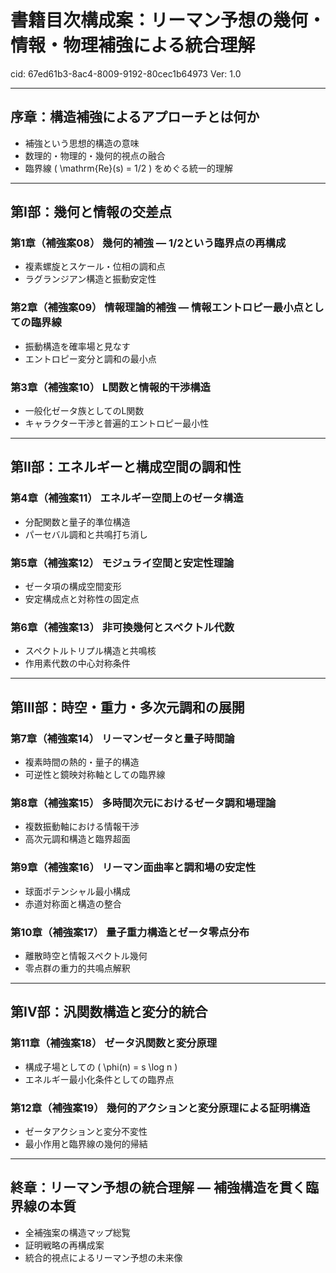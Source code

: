 # 書籍目次構成案：リーマン予想の幾何・情報・物理補強による統合理解

cid: 67ed61b3-8ac4-8009-9192-80cec1b64973
Ver: 1.0

---

## 序章：構造補強によるアプローチとは何か

- 補強という思想的構造の意味
- 数理的・物理的・幾何的視点の融合
- 臨界線 \( \mathrm{Re}(s) = 1/2 \) をめぐる統一的理解

---

## 第I部：幾何と情報の交差点

### 第1章（補強案08） 幾何的補強 — 1/2という臨界点の再構成

- 複素螺旋とスケール・位相の調和点
- ラグランジアン構造と振動安定性

### 第2章（補強案09） 情報理論的補強 — 情報エントロピー最小点としての臨界線

- 振動構造を確率場と見なす
- エントロピー変分と調和の最小点

### 第3章（補強案10） L関数と情報的干渉構造

- 一般化ゼータ族としてのL関数
- キャラクター干渉と普遍的エントロピー最小性

---

## 第II部：エネルギーと構成空間の調和性

### 第4章（補強案11） エネルギー空間上のゼータ構造

- 分配関数と量子的準位構造
- パーセバル調和と共鳴打ち消し

### 第5章（補強案12） モジュライ空間と安定性理論

- ゼータ項の構成空間変形
- 安定構成点と対称性の固定点

### 第6章（補強案13） 非可換幾何とスペクトル代数

- スペクトルトリプル構造と共鳴核
- 作用素代数の中心対称条件

---

## 第III部：時空・重力・多次元調和の展開

### 第7章（補強案14） リーマンゼータと量子時間論

- 複素時間の熱的・量子的構造
- 可逆性と鏡映対称軸としての臨界線

### 第8章（補強案15） 多時間次元におけるゼータ調和場理論

- 複数振動軸における情報干渉
- 高次元調和構造と臨界超面

### 第9章（補強案16） リーマン面曲率と調和場の安定性

- 球面ポテンシャル最小構成
- 赤道対称面と構造の整合

### 第10章（補強案17） 量子重力構造とゼータ零点分布

- 離散時空と情報スペクトル幾何
- 零点群の重力的共鳴点解釈

---

## 第IV部：汎関数構造と変分的統合

### 第11章（補強案18） ゼータ汎関数と変分原理

- 構成子場としての \( \phi(n) = s \log n \)
- エネルギー最小化条件としての臨界点

### 第12章（補強案19） 幾何的アクションと変分原理による証明構造

- ゼータアクションと変分不変性
- 最小作用と臨界線の幾何的帰結

---

## 終章：リーマン予想の統合理解 — 補強構造を貫く臨界線の本質

- 全補強案の構造マップ総覧
- 証明戦略の再構成案
- 統合的視点によるリーマン予想の未来像
